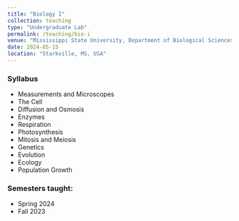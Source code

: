 ```yaml
---
title: "Biology I"
collection: teaching
type: "Undergraduate Lab"
permalink: /teaching/bio-i
venue: "Mississippi State University, Department of Biological Sciences"
date: 2024-05-15
location: "Starkville, MS, USA"
---
```


### Syllabus
* Measurements and Microscopes
* The Cell
* Diffusion and Osmosis
* Enzymes
* Respiration
* Photosynthesis
* Mitosis and Meiosis
* Genetics
* Evolution
* Ecology
* Population Growth
 
### Semesters taught:
  * Spring 2024
  * Fall 2023

